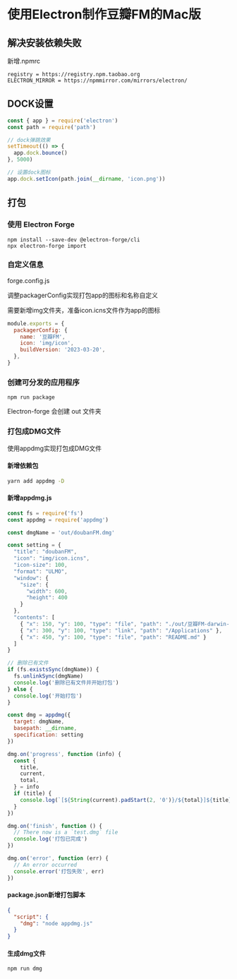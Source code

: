 # 使用Electron制作豆瓣FM的Mac版

## 解决安装依赖失败

新增.npmrc

```
registry = https://registry.npm.taobao.org
ELECTRON_MIRROR = https://npmmirror.com/mirrors/electron/
```

## DOCK设置

```js
const { app } = require('electron')
const path = require('path')

// dock弹跳效果
setTimeout(() => {
  app.dock.bounce()
}, 5000)

// 设置dock图标
app.dock.setIcon(path.join(__dirname, 'icon.png'))
```

## 打包

### 使用 Electron Forge

```
npm install --save-dev @electron-forge/cli
npx electron-forge import
```

### 自定义信息

forge.config.js

调整packagerConfig实现打包app的图标和名称自定义

需要新增img文件夹，准备icon.icns文件作为app的图标

```js
module.exports = {
  packagerConfig: {
    name: '豆瓣FM',
    icon: 'img/icon',
    buildVersion: '2023-03-20',
  },
}
```

### 创建可分发的应用程序

```
npm run package
```

Electron-forge 会创建 out 文件夹


### 打包成DMG文件

使用appdmg实现打包成DMG文件

#### 新增依赖包

```bash
yarn add appdmg -D
```

#### 新增appdmg.js

```js
const fs = require('fs')
const appdmg = require('appdmg')

const dmgName = 'out/doubanFM.dmg'

const setting = {
  "title": "doubanFM",
  "icon": "img/icon.icns",
  "icon-size": 100,
  "format": "ULMO",
  "window": {
    "size": {
      "width": 600,
      "height": 400
    }
  },
  "contents": [
    { "x": 150, "y": 100, "type": "file", "path": "./out/豆瓣FM-darwin-x64/豆瓣FM.app" },
    { "x": 300, "y": 100, "type": "link", "path": "/Applications" },
    { "x": 450, "y": 100, "type": "file", "path": "README.md" }
  ]
}

// 删除已有文件
if (fs.existsSync(dmgName)) {
  fs.unlinkSync(dmgName)
  console.log('删除已有文件并开始打包')
} else {
  console.log('开始打包')
}

const dmg = appdmg({
  target: dmgName,
  basepath: __dirname,
  specification: setting
})

dmg.on('progress', function (info) {
  const {
    title,
    current,
    total,
  } = info
  if (title) {
    console.log(`[${String(current).padStart(2, '0')}/${total}]${title}`)
  }
})

dmg.on('finish', function () {
  // There now is a `test.dmg` file
  console.log('打包已完成')
})

dmg.on('error', function (err) {
  // An error occurred
  console.error('打包失败', err)
})

```

#### package.json新增打包脚本

```json
{
  "script": {
    "dmg": "node appdmg.js"
  }
}
```

#### 生成dmg文件

```bash
npm run dmg
```
